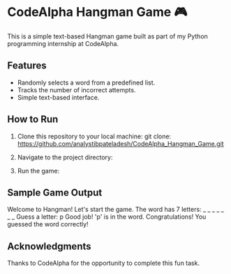 # CodeAlpha Hangman Game 🎮

This is a simple text-based Hangman game built as part of my Python programming internship at CodeAlpha.

## Features
- Randomly selects a word from a predefined list.
- Tracks the number of incorrect attempts.
- Simple text-based interface.

## How to Run
1. Clone this repository to your local machine:
git clone: https://github.com/analystibpateladesh/CodeAlpha_Hangman_Game.git

2. Navigate to the project directory:

3. Run the game:
## Sample Game Output
Welcome to Hangman! Let's start the game. The word has 7 letters: _ _ _ _ _ _ _
Guess a letter: p Good job! 'p' is in the word.
Congratulations! You guessed the word correctly!

## Acknowledgments
Thanks to CodeAlpha for the opportunity to complete this fun task.



